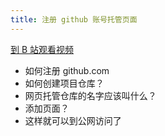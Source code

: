```yaml
---
title: 注册 github 账号托管页面
---
```


[到 B 站观看视频](https://www.bilibili.com/video/BV1qC4y147rV)


- 如何注册 github.com
- 如何创建项目仓库？
- 网页托管仓库的名字应该叫什么？
- 添加页面？
- 这样就可以到公网访问了
